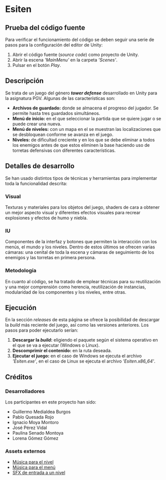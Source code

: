 # Esiten

## Prueba del código fuente

Para verificar el funcionamiento del código se deben seguir una serie de pasos para la configuración del editor de Unity:

1. Abrir el código fuente (*source code*) como proyecto de Unity.
2. Abrir la escena *'MainMenu'* en la carpeta *'Scenes'*.
3. Pulsar en el botón *Play*.

## Descripción

Se trata de un juego del género ***tower defense*** desarrollado en Unity para la asignatura PGV. Algunas de las características son:

- **Archivos de guardado:** donde se almacena el progreso del jugador. Se permite hasta tres guardados simultáneos.
- **Menú de inicio:** en el que seleccionar la partida que se quiere jugar o se puede crear una nueva.
- **Menú de niveles:** con un mapa en el se muestran las localizaciones que se desbloquean conforme se avanza en el juego.
- **Niveles:** de dificultad creciente y en los que se debe eliminar a todos los enemigos antes de que estos eliminen la base haciendo uso de torretas defensivas con diferentes características.

## Detalles de desarrollo

Se han usado distintos tipos de técnicas y herramientas para implementar toda la funcionalidad descrita:

### Visual

Texturas y materiales para los objetos del juego, shaders de cara a obtener un mejor aspecto visual y diferentes efectos visuales para recrear explosiones y efectos de humo y niebla.

### IU

Componentes de la interfaz y botones que permiten la interacción con los menús, el mundo y los niveles. Dentro de estos últimos se ofrecen varias cámaras: una cenital de toda la escena y cámaras de seguimiento de los enemigos y las torretas en primera persona.

### Metodología

En cuanto al código, se ha tratado de emplear técnicas para su reutilización y una mejor comprensión como herencia, reutilización de instancias, modularidad de los componentes y los niveles, entre otras.

## Ejecución

En la sección *releases* de esta página se ofrece la posibilidad de descargar la *build* más reciente del juego, así como las versiones anteriores. Los pasos para poder ejecutarlo serían:

1. **Descargar la *build*:** eligiendo el paquete según el sistema operativo en el que se va a ejecutar (Windows o Linux).
2. **Descomprimir el contenido:** en la ruta deseada.
3. **Ejecutar el juego:** en el caso de Windows se ejecuta el archivo *'Esiten.exe'*, en el caso de Linux se ejecuta el archivo *'Esiten.x86_64'*.

## Créditos

### Desarrolladores

Los participantes en este proyecto han sido:

- Guillermo Medialdea Burgos
- Pablo Quesada Rojo
- Ignacio Moya Montoro
- José Pérez Vidal
- Paulina Senado Montoya
- Lorena Gómez Gómez

### Assets externos

- [Música para el nivel](https://chanwalrus.com/sci-fi-music/)
- [Música para el menú](https://pixabay.com/sound-effects/wrong-place-129242/)
- [SFX de entrada a un nivel](https://pixabay.com/sound-effects/going-to-the-next-level-114480/)
